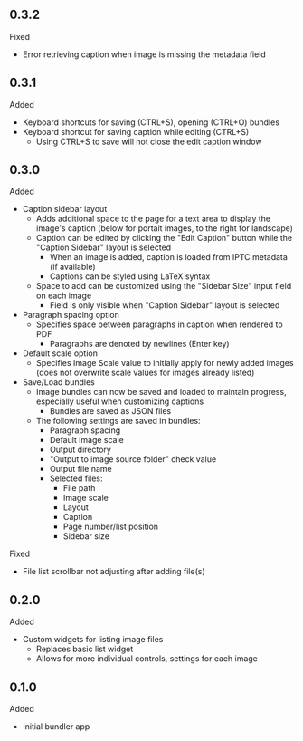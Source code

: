 ## 0.3.2
Fixed
- Error retrieving caption when image is missing the metadata field

## 0.3.1
Added
- Keyboard shortcuts for saving (CTRL+S), opening (CTRL+O) bundles  
- Keyboard shortcut for saving caption while editing (CTRL+S)
  - Using CTRL+S to save will not close the edit caption window
  
## 0.3.0
Added
- Caption sidebar layout
  - Adds additional space to the page for a text area to display the image's caption (below for portait images, to the right for landscape)
  - Caption can be edited by clicking the "Edit Caption" button while the "Caption Sidebar" layout is selected
    - When an image is added, caption is loaded from IPTC metadata (if available)
    - Captions can be styled using LaTeX syntax
  - Space to add can be customized using the "Sidebar Size" input field on each image
    - Field is only visible when "Caption Sidebar" layout is selected
- Paragraph spacing option
  - Specifies space between paragraphs in caption when rendered to PDF
    - Paragraphs are denoted by newlines (Enter key)
- Default scale option
  - Specifies Image Scale value to initially apply for newly added images (does not overwrite scale values for images already listed)
- Save/Load bundles
  - Image bundles can now be saved and loaded to maintain progress, especially useful when customizing captions
    - Bundles are saved as JSON files
  - The following settings are saved in bundles:
    - Paragraph spacing
    - Default image scale
    - Output directory
    - "Output to image source folder" check value
    - Output file name
    - Selected files:
      - File path
      - Image scale
      - Layout
      - Caption
      - Page number/list position
      - Sidebar size

Fixed
- File list scrollbar not adjusting after adding file(s) 
  
## 0.2.0
Added
- Custom widgets for listing image files
  - Replaces basic list widget
  - Allows for more individual controls, settings for each image

## 0.1.0
Added
- Initial bundler app